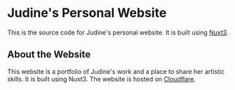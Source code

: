 # Judine's Personal Website

This is the source code for Judine's personal website. It is built using [Nuxt3](https://nuxt.com/).

## About the Website

This website is a portfolio of Judine's work and a place to share her artistic skills. It is built using Nuxt3. The website is hosted on [Cloudflare](https://www.cloudflare.com/).
